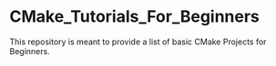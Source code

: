 # CMake_Tutorials_For_Beginners
This repository is meant to provide a list of basic CMake Projects for Beginners.
